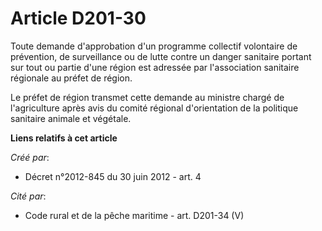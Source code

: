 # Article D201-30

Toute demande d'approbation d'un programme collectif volontaire de prévention, de surveillance ou de lutte contre un danger
sanitaire portant sur tout ou partie d'une région est adressée par l'association sanitaire régionale au préfet de région.

Le préfet de région transmet cette demande au ministre chargé de l'agriculture après avis du comité régional d'orientation de
la politique sanitaire animale et végétale.

**Liens relatifs à cet article**

_Créé par_:

  - Décret n°2012-845 du 30 juin 2012 - art. 4

_Cité par_:

  - Code rural et de la pêche maritime - art. D201-34 (V)
